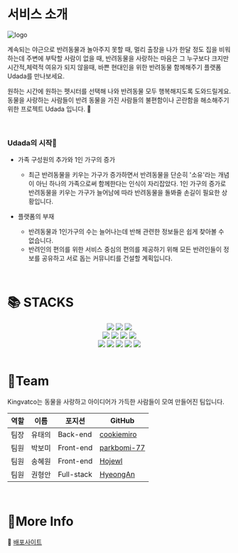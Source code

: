 # 서비스 소개

![logo](https://user-images.githubusercontent.com/71679085/162355139-84960f7f-ff86-436a-920b-bed45f545737.png)
<br>

계속되는 야근으로 반려동물과 놀아주지 못할 때, 멀리 출장을 나가 한달 정도 집을 비워하는데 주변에 부탁할 사람이 없을 때, 반려동물을 사랑하는 마음은 그 누구보다 크지만 시간적,체력적 여유가 되지 않을때, 바쁜 현대인을 위한 반려동물 함께해주기 플랫폼 Udada를 만나보세요.

원하는 시간에 원하는 펫시터를 선택해 나와 반려동물 모두 행복해지도록 도와드릴게요. 동물을 사랑하는 사람들이 반려 동물을 가진 사람들의 불편함이나 곤란함을 해소해주기 위한 프로젝트 Udada 입니다. 🐶

<br>

### Udada의 시작🐾
- 가족 구성원의 추가와 1인 가구의 증가
  - 최근 반려동물을 키우는 가구가 증가하면서 반려동물을 단순히 '소유'라는 개념이 아닌 하나의 가족으로써 함께한다는 인식이 자리잡았다. 1인 가구의 증가로 반려동물을 키우는 가구가 늘어남에 따라 반려동물을 돌봐줄 손길이 필요한 상황입니다.

- 플랫폼의 부재
  - 반려동물과 1인가구의 수는 늘어나는데 반해 관련한 정보들은 쉽게 찾아볼 수 없습니다.
  - 반려인의 편의를 위한 서비스 중심의 편의를 제공하기 위해 모든 반려인들이 정보를 공유하고 서로 돕는 커뮤니티를 건설할 계획입니다.

<br>

# 📚 STACKS

<div align=center> 
  <img src="https://img.shields.io/badge/html5-E34F26?style=for-the-badge&logo=html5&logoColor=white">
  <img src="https://img.shields.io/badge/css-1572B6?style=for-the-badge&logo=css3&logoColor=white">
  <img src="https://img.shields.io/badge/javascript-F7DF1E?style=for-the-badge&logo=javascript&logoColor=black">
  
  <br>
  <img src="https://img.shields.io/badge/react-61DAFB?style=for-the-badge&logo=react&logoColor=black">
  <img src="https://img.shields.io/badge/mysql-4479A1?style=for-the-badge&logo=mysql&logoColor=white">
  <img src="https://img.shields.io/badge/node.js-339933?style=for-the-badge&logo=Node.js&logoColor=white">
  <img src="https://img.shields.io/badge/express-000000?style=for-the-badge&logo=express&logoColor=white">
  <br>
  
  <img src="https://img.shields.io/badge/linux-FCC624?style=for-the-badge&logo=linux&logoColor=black">
  <img src="https://img.shields.io/badge/amazonaws-232F3E?style=for-the-badge&logo=amazonaws&logoColor=white">
  <img src="https://img.shields.io/badge/github-181717?style=for-the-badge&logo=github&logoColor=white">
  <img src="https://img.shields.io/badge/git-F05032?style=for-the-badge&logo=git&logoColor=white">
  <img src="https://img.shields.io/badge/JWT-FC494A?style=for-the-badge&logo=JSON%20Web%20Tokens&logoColor=white">
  <br>
  
</div>

<br>

# 👾Team
Kingvatco는 동물을 사랑하고 아이디어가 가득한 사람들이 모여 만들어진 팀입니다.

|역할|이름|포지션|GitHub|
|---|---|---|---|
|팀장|유태의|Back-end|[cookiemiro](https://github.com/cookiemiro)|
|팀원|박보미|Front-end|[parkbomi-77](https://github.com/parkbomi-77)|
|팀원|송혜원|Front-end|[Hojewl](https://github.com/Hojewl)|
|팀원|권형안|Full-stack|[HyeongAn](https://github.com/HyeongAn)|

<br>

# 📑More Info
🚢 [배포사이트](ec2-34-221-241-107.us-west-2.compute.amazonaws.com)
